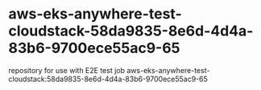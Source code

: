 # aws-eks-anywhere-test-cloudstack-58da9835-8e6d-4d4a-83b6-9700ece55ac9-65
repository for use with E2E test job aws-eks-anywhere-test-cloudstack:58da9835-8e6d-4d4a-83b6-9700ece55ac9-65
